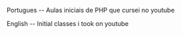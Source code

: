 Portugues -- Aulas iniciais de PHP que cursei no youtube

English -- Initial classes i took on youtube
